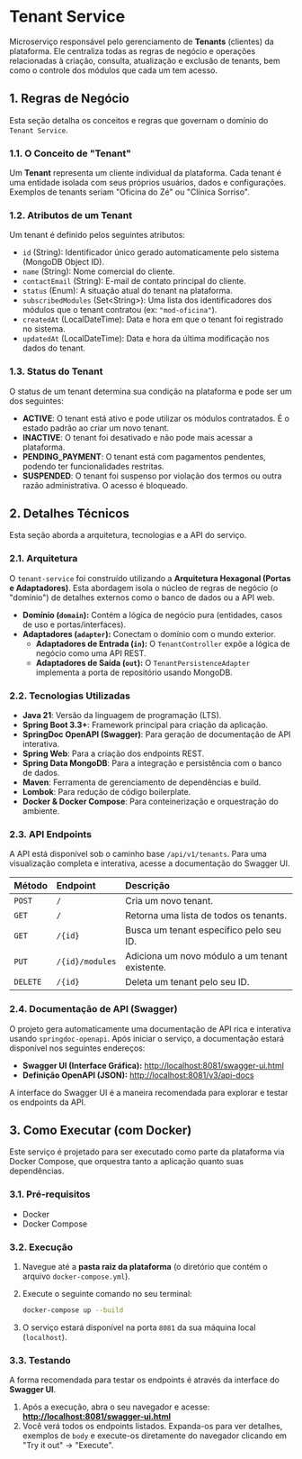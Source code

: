 # Tenant Service

Microserviço responsável pelo gerenciamento de **Tenants** (clientes) da plataforma. Ele centraliza todas as regras de negócio e operações relacionadas à criação, consulta, atualização e exclusão de tenants, bem como o controle dos módulos que cada um tem acesso.

## 1\. Regras de Negócio

Esta seção detalha os conceitos e regras que governam o domínio do `Tenant Service`.

### 1.1. O Conceito de "Tenant"

Um **Tenant** representa um cliente individual da plataforma. Cada tenant é uma entidade isolada com seus próprios usuários, dados e configurações. Exemplos de tenants seriam "Oficina do Zé" ou "Clínica Sorriso".

### 1.2. Atributos de um Tenant

Um tenant é definido pelos seguintes atributos:

- `id` (String): Identificador único gerado automaticamente pelo sistema (MongoDB Object ID).
- `name` (String): Nome comercial do cliente.
- `contactEmail` (String): E-mail de contato principal do cliente.
- `status` (Enum): A situação atual do tenant na plataforma.
- `subscribedModules` (Set\<String\>): Uma lista dos identificadores dos módulos que o tenant contratou (ex: `"mod-oficina"`).
- `createdAt` (LocalDateTime): Data e hora em que o tenant foi registrado no sistema.
- `updatedAt` (LocalDateTime): Data e hora da última modificação nos dados do tenant.

### 1.3. Status do Tenant

O status de um tenant determina sua condição na plataforma e pode ser um dos seguintes:

- **ACTIVE**: O tenant está ativo e pode utilizar os módulos contratados. É o estado padrão ao criar um novo tenant.
- **INACTIVE**: O tenant foi desativado e não pode mais acessar a plataforma.
- **PENDING\_PAYMENT**: O tenant está com pagamentos pendentes, podendo ter funcionalidades restritas.
- **SUSPENDED**: O tenant foi suspenso por violação dos termos ou outra razão administrativa. O acesso é bloqueado.

## 2\. Detalhes Técnicos

Esta seção aborda a arquitetura, tecnologias e a API do serviço.

### 2.1. Arquitetura

O `tenant-service` foi construído utilizando a **Arquitetura Hexagonal (Portas e Adaptadores)**. Esta abordagem isola o núcleo de regras de negócio (o "domínio") de detalhes externos como o banco de dados ou a API web.

- **Domínio (`domain`):** Contém a lógica de negócio pura (entidades, casos de uso e portas/interfaces).
- **Adaptadores (`adapter`):** Conectam o domínio com o mundo exterior.
    - **Adaptadores de Entrada (`in`):** O `TenantController` expõe a lógica de negócio como uma API REST.
    - **Adaptadores de Saída (`out`):** O `TenantPersistenceAdapter` implementa a porta de repositório usando MongoDB.

### 2.2. Tecnologias Utilizadas

- **Java 21**: Versão da linguagem de programação (LTS).
- **Spring Boot 3.3+**: Framework principal para criação da aplicação.
- **SpringDoc OpenAPI (Swagger)**: Para geração de documentação de API interativa.
- **Spring Web**: Para a criação dos endpoints REST.
- **Spring Data MongoDB**: Para a integração e persistência com o banco de dados.
- **Maven**: Ferramenta de gerenciamento de dependências e build.
- **Lombok**: Para redução de código boilerplate.
- **Docker & Docker Compose**: Para conteinerização e orquestração do ambiente.

### 2.3. API Endpoints

A API está disponível sob o caminho base `/api/v1/tenants`. Para uma visualização completa e interativa, acesse a documentação do Swagger UI.

| Método | Endpoint                    | Descrição                                         |
| :----- | :-------------------------- | :------------------------------------------------ |
| `POST` | `/`                         | Cria um novo tenant.                              |
| `GET`  | `/`                         | Retorna uma lista de todos os tenants.            |
| `GET`  | `/{id}`                     | Busca um tenant específico pelo seu ID.           |
| `PUT`  | `/{id}/modules`             | Adiciona um novo módulo a um tenant existente.     |
| `DELETE` | `/{id}`                     | Deleta um tenant pelo seu ID.                      |

### 2.4. Documentação de API (Swagger)

O projeto gera automaticamente uma documentação de API rica e interativa usando `springdoc-openapi`. Após iniciar o serviço, a documentação estará disponível nos seguintes endereços:

- **Swagger UI (Interface Gráfica):** [http://localhost:8081/swagger-ui.html](https://www.google.com/search?q=http://localhost:8081/swagger-ui.html)
- **Definição OpenAPI (JSON):** [http://localhost:8081/v3/api-docs](https://www.google.com/search?q=http://localhost:8081/v3/api-docs)

A interface do Swagger UI é a maneira recomendada para explorar e testar os endpoints da API.

## 3\. Como Executar (com Docker)

Este serviço é projetado para ser executado como parte da plataforma via Docker Compose, que orquestra tanto a aplicação quanto suas dependências.

### 3.1. Pré-requisitos

- Docker
- Docker Compose

### 3.2. Execução

1.  Navegue até a **pasta raiz da plataforma** (o diretório que contém o arquivo `docker-compose.yml`).

2.  Execute o seguinte comando no seu terminal:

    ```bash
    docker-compose up --build
    ```

3.  O serviço estará disponível na porta `8081` da sua máquina local (`localhost`).

### 3.3. Testando

A forma recomendada para testar os endpoints é através da interface do **Swagger UI**.

1.  Após a execução, abra o seu navegador e acesse: [**http://localhost:8081/swagger-ui.html**](https://www.google.com/search?q=http://localhost:8081/swagger-ui.html)
2.  Você verá todos os endpoints listados. Expanda-os para ver detalhes, exemplos de `body` e execute-os diretamente do navegador clicando em "Try it out" -\> "Execute".